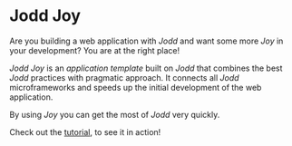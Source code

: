 # Jodd Joy

Are you building a web application with *Jodd* and want some more
*Joy* in your development? You are at the right place!

*Jodd* *Joy* is an _application template_ built on *Jodd* that combines the best *Jodd* practices with pragmatic approach. It connects all *Jodd* microframeworks and speeds up the initial development of the web application.

By using *Joy* you can get the most of *Jodd* very quickly.


Check out the [tutorial](http://joddframework.org), to see it in action!
